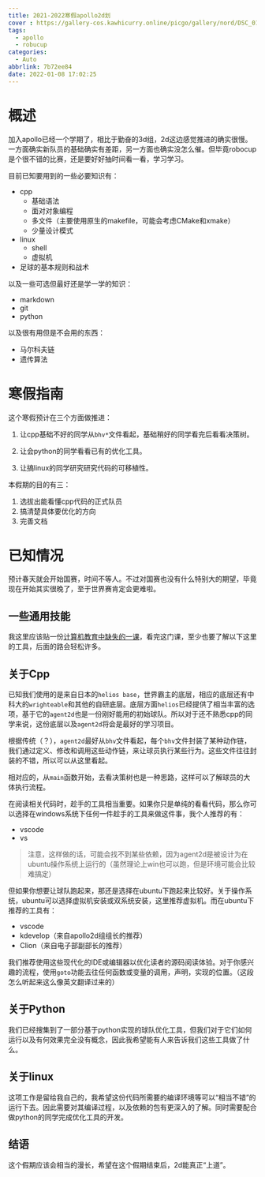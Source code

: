 ```yaml
---
title: 2021-2022寒假apollo2d划
cover : https://gallery-cos.kawhicurry.online/picgo/gallery/nord/DSC_0164.JPG
tags:
  - apollo
  - robucup
categories:
  - Auto
abbrlink: 7b72ee84
date: 2022-01-08 17:02:25
---
```




# 概述

加入apollo已经一个学期了，相比于勤奋的3d组，2d这边感觉推进的确实很慢。一方面确实新队员的基础确实有差距，另一方面也确实没怎么催。但毕竟robocup是个很不错的比赛，还是要好好抽时间看一看，学习学习。

目前已知要用到的一些必要知识有：

- cpp
  - 基础语法
  - 面对对象编程
  - 多文件（主要使用原生的makefile，可能会考虑CMake和xmake）
  - 少量设计模式
- linux
  - shell
  - 虚拟机
- 足球的基本规则和战术

以及一些可选但最好还是学一学的知识：

- markdown
- git
- python

以及很有用但是不会用的东西：

- 马尔科夫链
- 遗传算法

# 寒假指南

这个寒假预计在三个方面做推进：

1. 让cpp基础不好的同学从`bhv*`文件看起，基础稍好的同学看完后看看决策树。

2. 让会python的同学看看已有的优化工具。
3. 让搞linux的同学研究研究代码的可移植性。

本假期的目的有三：

1. 选拔出能看懂cpp代码的正式队员
2. 搞清楚具体要优化的方向
3. 完善文档

# 已知情况

预计春天就会开始国赛，时间不等人。不过对国赛也没有什么特别大的期望，毕竟现在开始其实很晚了，至于世界赛肯定会更难啦。

## 一些通用技能

我这里应该贴一份[计算机教育中缺失的一课](https://missing-semester-cn.github.io/)，看完这门课，至少也要了解以下这里的工具，后面的路会轻松许多。

## 关于Cpp

已知我们使用的是来自日本的`helios base`，世界霸主的底层，相应的底层还有中科大的`wrighteable`和其他的自研底层。底层方面`helios`已经提供了相当丰富的选项，基于它的`agent2d`也是一份刚好能用的初始球队。所以对于还不熟悉cpp的同学来说，这份底层以及`agent2d`将会是最好的学习项目。

根据传统（？），`agent2d`最好从`bhv`文件看起，每个`bhv`文件封装了某种动作链，我们通过定义、修改和调用这些动作链，来让球员执行某些行为。这些文件往往封装的不错，所以可以从这里看起。

相对应的，从`main`函数开始，去看决策树也是一种思路，这样可以了解球员的大体执行流程。

在阅读相关代码时，趁手的工具相当重要。如果你只是单纯的看看代码，那么你可以选择在windows系统下任何一件趁手的工具来做这件事，我个人推荐的有：

- vscode
- vs

> 注意，这样做的话，可能会找不到某些依赖，因为agent2d是被设计为在ubuntu操作系统上运行的（虽然理论上win也可以跑，但是环境可能会比较难搞定）

但如果你想要让球队跑起来，那还是选择在ubuntu下跑起来比较好。关于操作系统，ubuntu可以选择虚拟机安装或双系统安装，这里推荐虚拟机。而在ubuntu下推荐的工具有：

- vscode
- kdevelop（来自apollo2d组组长的推荐）
- Clion（来自电子部副部长的推荐）

我们推荐使用这些现代化的IDE或编辑器以优化读者的源码阅读体验。对于你感兴趣的流程，使用`goto`功能去往任何函数或变量的调用，声明，实现的位置。（这段怎么听起来这么像英文翻译过来的）

## 关于Python

我们已经搜集到了一部分基于python实现的球队优化工具，但我们对于它们如何运行以及有何效果完全没有概念，因此我希望能有人来告诉我们这些工具做了什么。

## 关于linux

这项工作是留给我自己的，我希望这份代码所需要的编译环境等可以“相当不错”的运行下去。因此需要对其编译过程，以及依赖的包有更深入的了解。同时需要配合做python的同学完成优化工具的开发。

## 结语

这个假期应该会相当的漫长，希望在这个假期结束后，2d能真正“上道”。